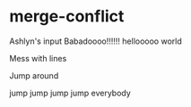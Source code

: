 # merge-conflict

Ashlyn's input Babadoooo!!!!!! hellooooo world

Mess with lines

Jump around
 
jump jump jump jump everybody

